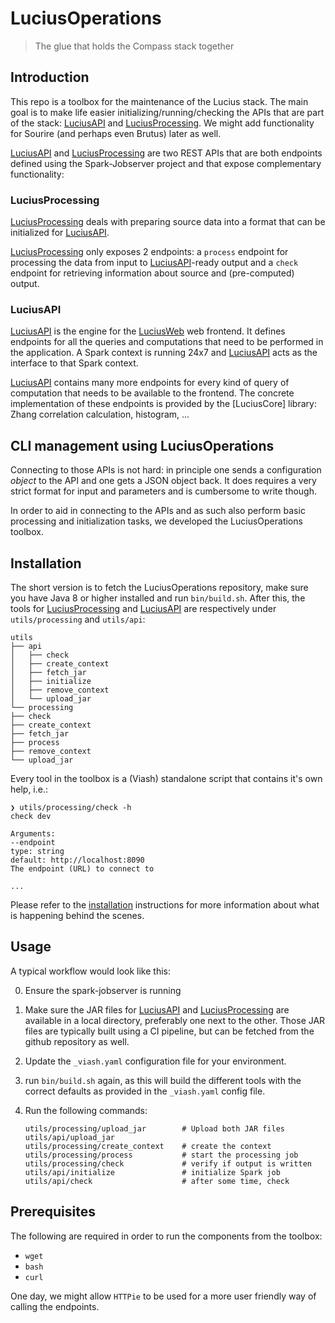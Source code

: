 # LuciusOperations

> The glue that holds the Compass stack together

## Introduction

This repo is a toolbox for the maintenance of the Lucius stack. The main goal is to make life easier initializing/running/checking the APIs that are part of the stack: [LuciusAPI] and [LuciusProcessing]. We might add functionality for Sourire (and perhaps even Brutus) later as well.

[LuciusAPI] and [LuciusProcessing] are two REST APIs that are both endpoints defined using the Spark-Jobserver project and that expose complementary functionality:

### LuciusProcessing

[LuciusProcessing] deals with preparing source data into a format that can be initialized for [LuciusAPI].

[LuciusProcessing] only exposes 2 endpoints: a `process` endpoint for processing the data from input to [LuciusAPI]-ready output and a `check` endpoint for retrieving information about source and (pre-computed) output.

### LuciusAPI

[LuciusAPI] is the engine for the [LuciusWeb](https://github.com/data-intuitive/LuciusWeb) web frontend. It defines endpoints for all the queries and computations that need to be performed in the application. A Spark context is running 24x7 and [LuciusAPI] acts as the interface to that Spark context.

[LuciusAPI] contains many more endpoints for every kind of query of computation that needs to be available to the frontend. The concrete implementation of these endpoints is provided by the [LuciusCore] library: Zhang correlation calculation, histogram, ...

## CLI management using LuciusOperations

Connecting to those APIs is not hard: in principle one sends a configuration _object_ to the API and one gets a JSON object back. It does requires a very strict format for input and parameters and is cumbersome to write though.

In order to aid in connecting to the APIs and as such also perform basic processing and initialization tasks, we developed the LuciusOperations toolbox.

## Installation

The short version is to fetch the LuciusOperations repository, make sure you have Java 8 or higher installed and run `bin/build.sh`. After this, the tools for [LuciusProcessing] and [LuciusAPI] are respectively under `utils/processing` and `utils/api`:

```
utils
├── api
│   ├── check
│   ├── create_context
│   ├── fetch_jar
│   ├── initialize
│   ├── remove_context
│   └── upload_jar
└── processing
├── check
├── create_context
├── fetch_jar
├── process
├── remove_context
└── upload_jar
```

Every tool in the toolbox is a (Viash) standalone script that contains it's own help, i.e.:

```
❯ utils/processing/check -h
check dev

Arguments:
--endpoint
type: string
default: http://localhost:8090
The endpoint (URL) to connect to

...
```

Please refer to the [installation](installation.qmd) instructions for more information about what is happening behind the scenes.

## Usage

A typical workflow would look like this:

0. Ensure the spark-jobserver is running

1. Make sure the JAR files for [LuciusAPI] and [LuciusProcessing] are available in a local directory, preferably one next to the other. Those JAR files are typically built using a CI pipeline, but can be fetched from the github repository as well.

2. Update the `_viash.yaml` configuration file for your environment.

3. run `bin/build.sh` again, as this will build the different tools with the correct defaults as provided in the `_viash.yaml` config file.

4. Run the following commands:

    ```
    utils/processing/upload_jar        # Upload both JAR files
    utils/api/upload_jar               
    utils/processing/create_context    # create the context
    utils/processing/process           # start the processing job
    utils/processing/check             # verify if output is written
    utils/api/initialize               # initialize Spark job
    utils/api/check                    # after some time, check
    ```

## Prerequisites

The following are required in order to run the components from the toolbox:

- `wget`
- `bash`
- `curl`

One day, we might allow `HTTPie` to be used for a more user friendly way of calling the endpoints.

[LuciusAPI]: https://github.com/data-intuitive/LuciusAPI
[LuciusWeb]: https://github.com/data-intuitive/LuciusWeb
[LuciusProcessing]: https://github.com/data-intuitive/LuciusProcessing
[LuciusOperations]: https://github.com/data-intuitive/LuciusOperations
